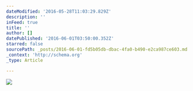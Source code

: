 ```yaml
---
dateModified: '2016-05-28T11:03:29.829Z'
description: ''
inFeed: true
title: ''
author: []
datePublished: '2016-06-01T03:50:00.352Z'
starred: false
sourcePath: _posts/2016-06-01-fd5b05db-dbac-4fa0-b490-e2ca987ce603.md
_context: 'http://schema.org'
_type: Article

---
```

![](https://the-grid-user-content.s3-us-west-2.amazonaws.com/db07183c-a862-493c-97b3-8740e8dd4687.jpg)